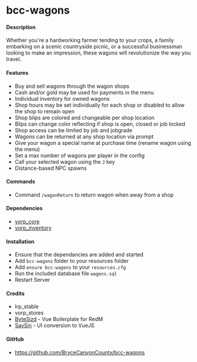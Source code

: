 # bcc-wagons

#### Description

Whether you're a hardworking farmer tending to your crops, a family embarking on a scenic countryside picnic, or a successful businessman looking to make an impression, these wagons will revolutionize the way you travel.

#### Features

- Buy and sell wagons through the wagon shops
- Cash and/or gold may be used for payments in the menu
- Individual inventory for owned wagons
- Shop hours may be set individually for each shop or disabled to allow the shop to remain open
- Shop blips are colored and changeable per shop location
- Blips can change color reflecting if shop is open, closed or job locked
- Shop access can be limited by job and jobgrade
- Wagons can be returned at any shop location via prompt
- Give your wagon a special name at purchase time (rename wagon using the menu)
- Set a max number of wagons per player in the config
- Call your selected wagon using the `J` key
- Distance-based NPC spawns

#### Commands

- Command `/wagonReturn` to return wagon when away from a shop

#### Dependencies

- [vorp_core](https://github.com/VORPCORE/vorp-core-lua)
- [vorp_inventory](https://github.com/VORPCORE/vorp_inventory-lua)

#### Installation

- Ensure that the dependancies are added and started
- Add `bcc-wagons` folder to your resources folder
- Add `ensure bcc-wagons` to your `resources.cfg`
- Run the included database file `wagons.sql`
- Restart Server

#### Credits
- lrp_stable
- vorp_stores
- [ByteSizd](https://github.com/AndrewR3K) - Vue Boilerplate for RedM
- [SavSin](https://github.com/DavFount) - UI conversion to VueJS

#### GitHub
- https://github.com/BryceCanyonCounty/bcc-wagons
